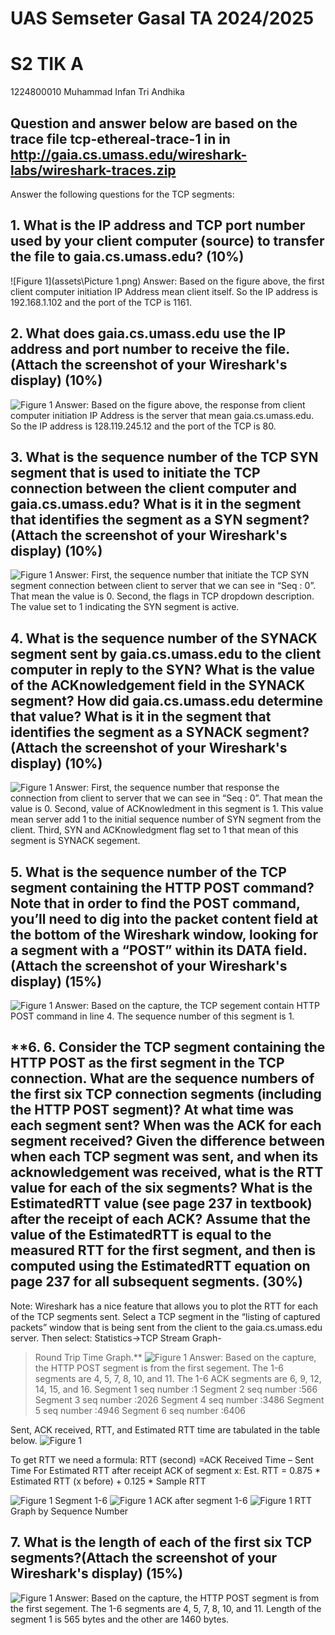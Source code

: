 # **UAS Semseter Gasal TA 2024/2025**
# **S2 TIK A**

1224800010
Muhammad Infan Tri Andhika

Question and answer below are based on the trace file tcp-ethereal-trace-1 in in http://gaia.cs.umass.edu/wireshark-labs/wireshark-traces.zip
---
Answer the following questions for the TCP segments:
## **1. What is the IP address and TCP port number used by your client computer (source) to transfer the file to gaia.cs.umass.edu? (10%)**
![Figure 1](assets\Picture 1.png)
Answer:
Based on the figure above, the first client computer initiation IP Address mean client itself. So the IP address is 192.168.1.102 and the port of the TCP is 1161.

## **2. What does gaia.cs.umass.edu use the IP address and port number to receive the file. (Attach the screenshot of your Wireshark's display) (10%)**
![Figure 1](https://github.com/infans4/Tugas-3_HTTP-1.1/blob/main/assets/HTTP1.1.png)
Answer:
Based on the figure above, the response from client computer initiation IP Address is the server that mean gaia.cs.umass.edu. So the IP address is 128.119.245.12 and the port of the TCP is 80.

## **3. 	What is the sequence number of the TCP SYN segment that is used to initiate the TCP connection between the client computer and gaia.cs.umass.edu? What is it in the segment that identifies the segment as a SYN segment? (Attach the screenshot of your Wireshark's display) (10%)**
![Figure 1](https://github.com/infans4/Tugas-3_HTTP-1.1/blob/main/assets/HTTP1.1.png)
Answer:
First, the sequence number that initiate the TCP SYN segment connection between client to server that we can see in “Seq : 0”. That mean the value is 0.
Second, the flags in TCP dropdown description. The value set to 1 indicating the SYN segment is active.

## **4. What is the sequence number of the SYNACK segment sent by gaia.cs.umass.edu to the client computer in reply to the SYN? What is the value of the ACKnowledgement field in the SYNACK segment? How did gaia.cs.umass.edu determine that value? What is it in the segment that identifies the segment as a SYNACK segment? (Attach the screenshot of your Wireshark's display) (10%)**
![Figure 1](https://github.com/infans4/Tugas-3_HTTP-1.1/blob/main/assets/HTTP1.1.png)
Answer:
First, the sequence number that response the connection from client to server that we can see in “Seq : 0”. That mean the value is 0.
Second, value of ACKnowledment in this segment is 1. This value mean server add 1 to the initial sequence number of SYN segment from the client.
Third, SYN and ACKnowledgment flag set to 1 that mean of this segment is SYNACK segement.

## **5. What is the sequence number of the TCP segment containing the HTTP POST command? Note that in order to find the POST command, you’ll need to dig into the packet content field at the bottom of the Wireshark window, looking for a segment with a “POST” within its DATA field.(Attach the screenshot of your Wireshark's display) (15%)**
![Figure 1](https://github.com/infans4/Tugas-3_HTTP-1.1/blob/main/assets/HTTP1.1.png)
Answer:
Based on the capture, the TCP segement contain HTTP POST command in line 4. The sequence number of this segment is 1.

## **6.     6. Consider the TCP segment containing the HTTP POST as the first segment in the TCP connection. What are the sequence numbers of the first six TCP connection segments (including the HTTP POST segment)? At what time was each segment sent? When was the ACK for each segment received? Given the difference between when each TCP segment was sent, and when its acknowledgement was received, what is the RTT value for each of the six segments? What is the EstimatedRTT value (see page 237 in textbook) after the receipt of each ACK? Assume that the value of the EstimatedRTT is equal to the measured RTT for the first segment, and then is computed using the EstimatedRTT equation on page 237 for all subsequent segments. (30%)
Note: Wireshark has a nice feature that allows you to plot the RTT for each of the TCP segments sent. Select a TCP segment in the “listing of captured packets” window that is being sent from the client to the gaia.cs.umass.edu server. Then select: Statistics->TCP Stream Graph-
>Round Trip Time Graph.**
![Figure 1](https://github.com/infans4/Tugas-3_HTTP-1.1/blob/main/assets/HTTP1.1.png)
Answer:
Based on the capture, the HTTP POST segment is from the first segement. The 1-6 segments are 4, 5, 7, 8, 10, and 11. The 1-6 ACK segments are 6, 9, 12, 14, 15, and 16.
Segment 1 seq number :1
Segment 2 seq number :566
Segment 3 seq number :2026
Segment 4 seq number :3486
Segment 5 seq number :4946
Segment 6 seq number :6406

Sent, ACK received, RTT, and Estimated RTT time are tabulated in the table below.
![Figure 1](https://github.com/infans4/Tugas-3_HTTP-1.1/blob/main/assets/HTTP1.1.png)

To get RTT we need a formula:
RTT (second) =ACK Received Time – Sent Time
For Estimated RTT  after receipt ACK of segment x:
Est. RTT = 0.875 * Estimated RTT (x before) + 0.125 * Sample RTT

![Figure 1](https://github.com/infans4/Tugas-3_HTTP-1.1/blob/main/assets/HTTP1.1.png)
Segment 1-6
![Figure 1](https://github.com/infans4/Tugas-3_HTTP-1.1/blob/main/assets/HTTP1.1.png)
ACK after segment 1-6
![Figure 1](https://github.com/infans4/Tugas-3_HTTP-1.1/blob/main/assets/HTTP1.1.png)
RTT Graph by Sequence Number

## **7. What is the length of each of the first six TCP segments?(Attach the screenshot of your Wireshark's display)  (15%)**
![Figure 1](https://github.com/infans4/Tugas-3_HTTP-1.1/blob/main/assets/HTTP1.1.png)
Answer:
Based on the capture, the HTTP POST segment is from the first segement. The 1-6 segments are 4, 5, 7, 8, 10, and 11. 
Length of the segment 1 is 565 bytes and the other are 1460 bytes.
